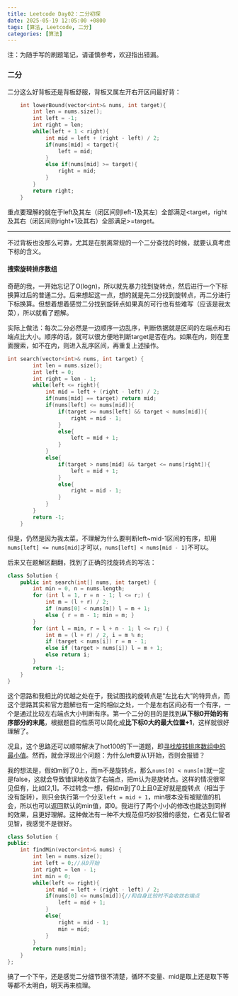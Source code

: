 ```yaml
---
title: Leetcode Day02：二分初探
date: 2025-05-19 12:05:00 +0800
tags: [算法, Leetcode, 二分]
categories: [算法]
---
```

注：为随手写的刷题笔记，请谨慎参考，欢迎指出错漏。

### 二分

二分这么好背板还是背板舒服，背板又属左开右开区间最好背：

```c++
    int lowerBound(vector<int>& nums, int target){
        int len = nums.size();
        int left = -1;
        int right = len;
        while(left + 1 < right){
            int mid = left + (right - left) / 2;
            if(nums[mid] < target){
                left = mid;
            }
            else if(nums[mid] >= target){
                right = mid;
            }
        }
        return right;
    }
```

重点要理解的就在于left及其左（闭区间则left-1及其左）全部满足<target，right及其右（闭区间则right+1及其右）全部满足>=target。

---

不过背板也没那么可靠，尤其是在脱离常规的一个二分查找的时候，就要认真考虑下标的含义。

#### 搜索旋转排序数组

奇葩的我，一开始忘记了O(logn)，所以就先暴力找到旋转点，然后进行一个下标换算过后的普通二分。后来想起这一点，想的就是先二分找到旋转点，再二分进行下标换算。但想着想着感觉二分找到旋转点如果真的可行也有些难写（应该是我太菜），所以就看了题解。

实际上做法：每次二分必然是一边顺序一边乱序，判断依据就是区间的左端点和右端点比大小。顺序的话，就可以很方便地判断target是否在内。如果在内，则在里面搜索，如不在内，则进入乱序区间，再重复上述操作。

```c++
int search(vector<int>& nums, int target) {
        int len = nums.size();
        int left = 0;
        int right = len - 1;
        while(left <= right){
            int mid = left + (right - left) / 2;
            if(nums[mid] == target) return mid;
            if(nums[left] <= nums[mid]){
                if(target >= nums[left] && target < nums[mid]){
                    right = mid - 1;
                }
                else{
                    left = mid + 1;
                }
            }
            else{
                if(target > nums[mid] && target <= nums[right]){
                    left = mid + 1;
                }
                else{
                    right = mid - 1;
                }
            }
        }
        return -1;
    }
```

但是，仍然是因为我太菜，不理解为什么要判断left~mid-1区间的有序，却用`nums[left] <= nums[mid]`才可以，`nums[left] < nums[mid - 1]`不可以。

后来又在题解区翻翻，找到了正确的找旋转点的写法：

```c++
class Solution {
    public int search(int[] nums, int target) {
        int min = 0, n = nums.length;
        for (int l = 1, r = n - 1; l <= r;) {
            int m = (l + r) / 2;
            if (nums[0] < nums[m]) l = m + 1;
            else { r = m - 1; min = m; }
        }
        for (int l = min, r = l + n - 1; l <= r;) {
            int m = (l + r) / 2, i = m % n;
            if (target < nums[i]) r = m - 1;
            else if (target > nums[i]) l = m + 1;
            else return i;
        }
        return -1;
    }
}
```

这个思路和我相比的优越之处在于，我试图找的旋转点是“左比右大”的特异点，而这个思路其实和官方题解也有一定的相似之处，一个是左右区间必有一个有序，一个是通过比较左右端点大小判断有序。第一个二分的目的是找到**从下标0开始的有序部分的末尾**，根据题目的性质可以简化成**比下标0大的最大位置+1**，这样就很好理解了。

况且，这个思路还可以顺带解决了hot100的下一道题，即[寻找旋转排序数组中的最小值](https://leetcode.cn/problems/find-minimum-in-rotated-sorted-array/)。然而，就会浮现出个问题：为什么left要从1开始，否则会报错？

我的想法是，假如m到了0上，而m不是旋转点，那么`nums[0] < nums[m]`就一定是false，这就会导致错误地收敛了右端点，把m认为是旋转点。这样的情况很罕见但有，比如[2,1]。不过转念一想，假如m到了0上且0正好就是旋转点（相当于没有旋转），则只会执行第一个分支`left = mid + 1`，min根本没有被赋值的机会，所以也可以返回默认的min值，即0。我进行了两个小小的修改也能达到同样的效果，且更好理解。这种做法有一种不大规范但巧妙狡猾的感觉，仁者见仁智者见智，我感觉不是很好。

```c++
class Solution {
public:
    int findMin(vector<int>& nums) {
        int len = nums.size();
        int left = 0;//从0开始
        int right = len - 1;
        int min = 0;
        while(left <= right){
            int mid = left + (right - left) / 2;
            if(nums[0] <= nums[mid]){//和自身比较时不会收敛右端点
                left = mid + 1;
            }
            else{
                right = mid - 1;
                min = mid;
            }
        }
        return nums[min];
    }
};
```

搞了一个下午，还是感觉二分细节很不清楚，循环不变量、mid是取上还是取下等等都不太明白，明天再来梳理。